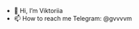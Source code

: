 - 👋 Hi, I’m Viktoriia
- 📫 How to reach me Telegram: @gvvvvm

<!---
gviktoriia/gviktoriia is a ✨ special ✨ repository because its `README.md` (this file) appears on your GitHub profile.
You can click the Preview link to take a look at your changes.
--->
